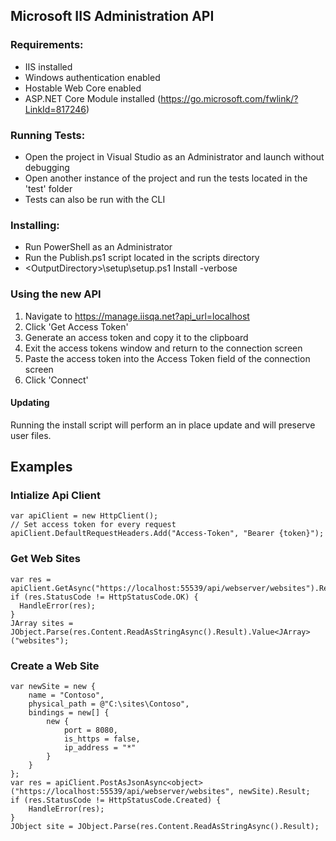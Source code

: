 Microsoft IIS Administration API
--------------------------------

### Requirements: ###
* IIS installed
* Windows authentication enabled
* Hostable Web Core enabled
* ASP.NET Core Module installed (https://go.microsoft.com/fwlink/?LinkId=817246)

### Running Tests: ###
* Open the project in Visual Studio as an Administrator and launch without debugging
* Open another instance of the project and run the tests located in the 'test' folder
* Tests can also be run with the CLI

### Installing: ###
* Run PowerShell as an Administrator
* Run the Publish.ps1 script located in the scripts directory
* \<OutputDirectory>\setup\setup.ps1 Install -verbose

### Using the new API ###
1. Navigate to https://manage.iisqa.net?api_url=localhost
2. Click 'Get Access Token'
3. Generate an access token and copy it to the clipboard
4. Exit the access tokens window and return to the connection screen
5. Paste the access token into the Access Token field of the connection screen
6. Click 'Connect'

#### Updating ####
Running the install script will perform an in place update and will preserve user files.

## Examples ##

### Intialize Api Client ###
```
var apiClient = new HttpClient();
// Set access token for every request
apiClient.DefaultRequestHeaders.Add("Access-Token", "Bearer {token}");
```

### Get Web Sites ###
```
var res = apiClient.GetAsync("https://localhost:55539/api/webserver/websites").Result;
if (res.StatusCode != HttpStatusCode.OK) {
  HandleError(res);
}
JArray sites = JObject.Parse(res.Content.ReadAsStringAsync().Result).Value<JArray>("websites");
```

### Create a Web Site ###
```
var newSite = new {
    name = "Contoso",
    physical_path = @"C:\sites\Contoso",
    bindings = new[] {
        new {
            port = 8080,
            is_https = false,
            ip_address = "*"
        }
    }
};
var res = apiClient.PostAsJsonAsync<object>("https://localhost:55539/api/webserver/websites", newSite).Result;
if (res.StatusCode != HttpStatusCode.Created) {
    HandleError(res);
}
JObject site = JObject.Parse(res.Content.ReadAsStringAsync().Result);
```